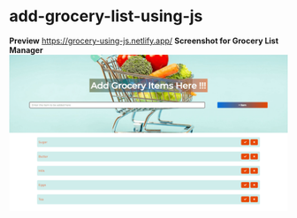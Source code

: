 # add-grocery-list-using-js
**Preview** https://grocery-using-js.netlify.app/
**Screenshot for Grocery List Manager**
![](screenshot.png)
